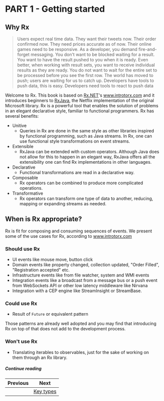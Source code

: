 # PART 1 - Getting started

## Why Rx

> Users expect real time data. They want their tweets now. Their order confirmed now. They need prices accurate as of now. Their online games need to be responsive. As a developer, you demand fire-and-forget messaging. You don't want to be blocked waiting for a result. You want to have the result pushed to you when it is ready. Even better, when working with result sets, you want to receive individual results as they are ready. You do not want to wait for the entire set to be processed before you see the first row. The world has moved to push; users are waiting for us to catch up. Developers have tools to push data, this is easy. Developers need tools to react to push data

Welcome to Rx. This book is based on [Rx.NET](http://msdn.microsoft.com/en-us/devlabs/gg577609)'s www.introtorx.com and it introduces beginners to [RxJava](https://github.com/ReactiveX/RxJava), the Netflix implementation of the original Microsoft library. Rx is a powerful tool that enables the solution of problems in an elegant declarative style, familiar to functional programmers. Rx has several benefits:

* Unitive
    * Queries in Rx are done in the same style as other libraries inspired by functional programming, such as Java streams. In Rx, one can use functional style transformations on event streams.
* Extensible
    * RxJava can be extended with custom operators. Although Java does not allow for this to happen in an elegant way, RxJava offers all the extensibility one can find Rx implementations in other languages.
* Declarative
    * Functional transformations are read in a declarative way.
* Composable
    * Rx operators can be combined to produce more complicated operations.
* Transformative
    * Rx operators can transform one type of data to another, reducing, mapping or expanding streams as needed.


## When is Rx appropriate?

Rx is fit for composing and consuming sequences of events. We present some of the use cases for Rx, according to www.introtorx.com

### Should use Rx

* UI events like mouse move, button click
* Domain events like property changed, collection updated, "Order Filled", "Registration accepted" etc.
* Infrastructure events like from file watcher, system and WMI events
* Integration events like a broadcast from a message bus or a push event from WebSockets API or other low latency middleware like Nirvana
* Integration with a CEP engine like StreamInsight or StreamBase.

### Could use Rx

* Result of `Future` or equivalent pattern

Those patterns are already well adopted and you may find that introducing Rx on top of that does not add to the development process.

### Won't use Rx

* Translating iterables to observables, just for the sake of working on them through an Rx library.


##### Continue reading

| Previous | Next |
| --- | --- |
|   | [Key types](/Part%201%20-%20Getting%20Started/2.%20Key%20types.md) |

